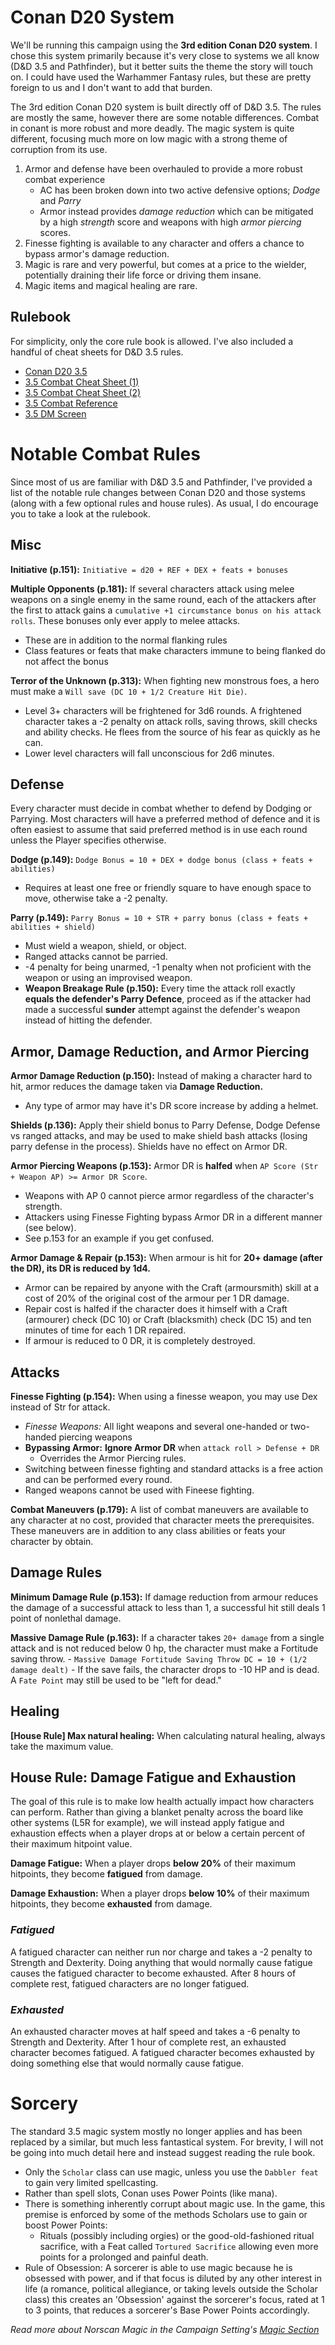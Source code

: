 # Conan D20 System
We'll be running this campaign using the **3rd edition Conan D20 system**. I chose this system primarily because it's very close to systems we all know (D&D 3.5 and Pathfinder), but it better suits the theme the story will touch on. I could have used the Warhammer Fantasy rules, but these are pretty foreign to us and I don't want to add that burden.

The 3rd edition Conan D20 system is built directly off of D&D 3.5. The rules are mostly the same, however there are some notable differences. Combat in conant is more robust and more deadly. The magic system is quite different, focusing much more on low magic with a strong theme of corruption from its use.

1. Armor and defense have been overhauled to provide a more robust combat experience
    - AC has been broken down into two active defensive options; *Dodge* and *Parry*
    - Armor instead provides *damage reduction* which can be mitigated by a high *strength* score and weapons with high *armor piercing* scores.
1. Finesse fighting is available to any character and offers a chance to bypass armor's damage reduction.
1. Magic is rare and very powerful, but comes at a price to the wielder, potentially draining their life force or driving them insane.
1. Magic items and magical healing are rare.

## Rulebook
For simplicity, only the core rule book is allowed. I've also included a handful of cheat sheets for D&D 3.5 rules. 

- [Conan D20 3.5](https://drive.google.com/file/d/0B36P1ltRqaAMMXNhMVQtM2NuSEU/view?usp=sharing&resourcekey=0-ftS9tc5byv7bF_sSPQL2ww)
- [3.5 Combat Cheat Sheet (1)](resources/roleplaying-system/3_5-combat-cheat-sheet.jpeg)
- [3.5 Combat Cheat Sheet (2)](resources/roleplaying-system/3_5-combat-cheat-sheet-2.jpeg)
- [3.5 Combat Reference](resources/roleplaying-system/3_5-combat-reference.png)
- [3.5 DM Screen](resources/roleplaying-system/3_5-dm-screen.pdf)

# Notable Combat Rules
Since most of us are familiar with D&D 3.5 and Pathfinder, I've provided a list of the notable rule changes between Conan D20 and those systems (along with a few optional rules and house rules). As usual, I do encourage you to take a look at the rulebook.

## Misc
**Initiative (p.151):** `Initiative = d20 + REF + DEX + feats + bonuses`

**Multiple Opponents (p.181):** If several characters attack using melee weapons on a single enemy in the same round, each of the attackers after the first to attack gains a `cumulative +1 circumstance bonus on his attack rolls`. These bonuses only ever apply to melee attacks.
- These are in addition to the normal flanking rules
- Class features or feats that make characters immune to being flanked do not affect the bonus

**Terror of the Unknown (p.313):** When fighting new monstrous foes, a hero must make a `Will save (DC 10 + 1/2 Creature Hit Die)`.
- Level 3+ characters will be frightened for 3d6 rounds. A frightened character takes a -2 penalty on attack rolls, saving throws, skill checks and ability checks. He flees from the source of his fear as quickly as he can.
- Lower level characters will fall unconscious for 2d6 minutes.

## Defense
Every character must decide in combat whether to defend by Dodging or Parrying. Most characters will have a preferred method of defence and it is often easiest to assume that said preferred method is in use each round unless the Player specifies otherwise.

**Dodge (p.149):** `Dodge Bonus = 10 + DEX + dodge bonus (class + feats + abilities)`
- Requires at least one free or friendly square to have enough space to move, otherwise take a -2 penalty.

**Parry (p.149):** `Parry Bonus = 10 + STR + parry bonus (class + feats + abilities + shield)`
- Must wield a weapon, shield, or object.
- Ranged attacks cannot be parried.
- -4 penalty for being unarmed, -1 penalty when not proficient with the weapon or using an improvised weapon.
- **Weapon Breakage Rule (p.150):** Every time the attack roll exactly **equals the defender's Parry Defence**, proceed as if the attacker had made a successful **sunder** attempt against the defender's weapon instead of hitting the defender.

## Armor, Damage Reduction, and Armor Piercing

**Armor Damage Reduction (p.150):** Instead of making a character hard to hit, armor reduces the damage taken via **Damage Reduction.**
- Any type of armor may have it's DR score increase by adding a helmet.

**Shields (p.136):** Apply their shield bonus to Parry Defense, Dodge Defense vs ranged attacks, and may be used to make shield bash attacks (losing parry defense in the process). Shields have no effect on Armor DR.

**Armor Piercing Weapons (p.153):** Armor DR is **halfed** when `AP Score (Str + Weapon AP) >= Armor DR Score`.
- Weapons with AP 0 cannot pierce armor regardless of the character's strength.
- Attackers using Finesse Fighting bypass Armor DR in a different manner (see below).
- See p.153 for an example if you get confused.

**Armor Damage & Repair (p.153):** When armour is hit for **20+ damage (after the DR), its DR is reduced by 1d4.**
- Armor can be repaired by anyone with the Craft (armoursmith) skill at a cost of 20% of the original cost of the armour per 1 DR damage.
- Repair cost is halfed if the character does it himself with a Craft (armourer) check (DC 10) or Craft (blacksmith) check (DC 15) and ten minutes of time for each 1 DR repaired.
- If armour is reduced to 0 DR, it is completely destroyed.

## Attacks
**Finesse Fighting (p.154):** When using a finesse weapon, you may use Dex instead of Str for attack.
- _Finesse Weapons:_ All light weapons and several one-handed or two-handed piercing weapons
- **Bypassing Armor:** **Ignore Armor DR** when `attack roll > Defense + DR`
    - Overrides the Armor Piercing rules.
- Switching between finesse fighting and standard attacks is a free action and can be performed every round.
- Ranged weapons cannot be used with Fineese fighting.

**Combat Maneuvers (p.179):** A list of combat maneuvers are available to any character at no cost, provided that character meets the prerequisites. These maneuvers are in addition to any class abilities or feats your character by obtain.

## Damage Rules
**Minimum Damage Rule (p.153):** If damage reduction from armour reduces the damage of a successful attack to less than 1, a successful hit still deals 1 point of nonlethal damage.

**Massive Damage Rule (p.163):** If a character takes `20+ damage` from a single attack and is not reduced below 0 hp, the character must make a Fortitude saving throw.
    - `Massive Damage Fortitude Saving Throw DC = 10 + (1/2 damage dealt)`
    - If the save fails, the character drops to -10 HP and is dead. A `Fate Point` may still be used to be "left for dead."

## Healing
**[House Rule] Max natural healing:** When calculating natural healing, always take the maximum value.

## House Rule: Damage Fatigue and Exhaustion
The goal of this rule is to make low health actually impact how characters can perform. Rather than giving a blanket penalty across the board like other systems (L5R for example), we will instead apply fatigue and exhaustion effects when a player drops at or below a certain percent of their maximum hitpoint value.

**Damage Fatigue:** When a player drops **below 20%** of their maximum hitpoints, they become **fatigued** from damage.

**Damage Exhaustion:** When a player drops **below 10%** of their maximum hitpoints, they become **exhausted** from damage.

### _Fatigued_
A fatigued character can neither run nor charge and takes a -2 penalty to Strength and Dexterity. Doing anything that would normally cause fatigue causes the fatigued character to become exhausted. After 8 hours of complete rest, fatigued characters are no longer fatigued.

### _Exhausted_
An exhausted character moves at half speed and takes a -6 penalty to Strength and Dexterity. After 1 hour of complete rest, an exhausted character becomes fatigued. A fatigued character becomes exhausted by doing something else that would normally cause fatigue.

# Sorcery
The standard 3.5 magic system mostly no longer applies and has been replaced by a similar, but much less fantastical system. For brevity, I will not be going into much detail here and instead suggest reading the rule book.

- Only the `Scholar` class can use magic, unless you use the `Dabbler feat` to gain very limited spellcasting.
- Rather than spell slots, Conan uses Power Points (like mana).
- There is something inherently corrupt about magic use. In the game, this premise is enforced by some of the methods Scholars use to gain or boost Power Points: 
  - Rituals (possibly including orgies) or the good-old-fashioned ritual sacrifice, with a Feat called `Tortured Sacrifice` allowing even more points for a prolonged and painful death.
- Rule of Obsession: A sorcerer is able to use magic because he is obsessed with power, and if that focus is diluted by any other interest in life (a romance, political allegiance, or taking levels outside the Scholar class) this creates an 'Obsession' against the sorcerer's focus, rated at 1 to 3 points, that reduces a sorcerer's Base Power Points accordingly. 

_Read more about Norscan Magic in the Campaign Setting's [Magic Section](campaign-setting.md#magic-of-the-north)_